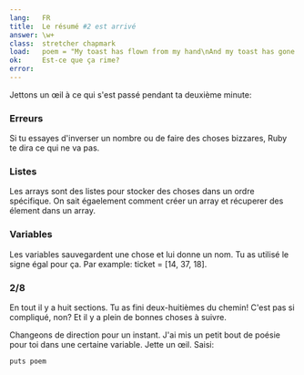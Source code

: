 ```yaml
---
lang:   FR
title:  Le résumé #2 est arrivé
answer: \w+
class:  stretcher chapmark
load:   poem = "My toast has flown from my hand\nAnd my toast has gone to the moon.\nBut when I saw it on television,\nPlanting our flag on Halley's comet,\nMore still did I want to eat it.\n"
ok:     Est-ce que ça rime?
error:
---
```


Jettons un œil à ce qui s'est passé pendant ta deuxième minute:

### Erreurs
Si tu essayes d'inverser un nombre ou de faire des choses bizzares, Ruby
te dira ce qui ne va pas.

### Listes
Les arrays sont des listes pour stocker des choses dans un ordre
spécifique. On sait égaelement comment créer un array et récuperer des
élement dans un array.

### Variables
Les variables sauvegardent une chose et lui donne un nom. Tu as utilisé
le signe égal pour ça. Par example: ticket = [14, 37, 18].

### 2/8
En tout il y a huit sections. Tu as fini deux-huitièmes du chemin! C'est
pas si compliqué, non? Et il y a plein de bonnes choses à suivre.

Changeons de direction pour un instant. J'ai mis un petit bout de poésie
pour toi dans une certaine variable.
Jette un œil. Saisi:

    puts poem
